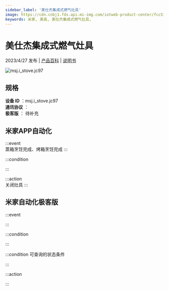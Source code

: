 ```yaml
---
sidebar_label: '美仕杰集成式燃气灶具'
image: https://cdn.cnbj1.fds.api.mi-img.com/iotweb-product-center/fcc51325e730693d245ea94f876cd2cb_1681438654976.png?GalaxyAccessKeyId=AKVGLQWBOVIRQ3XLEW&Expires=9223372036854775807&Signature=J4Yle8JP9oK1IXnhyrq8W27BSPM=
keywords: 米家, 美高, 美仕杰集成式燃气灶具, 
---
```

# 美仕杰集成式燃气灶具

2023/4/27 发布 | [产品百科](https://home.mi.com/webapp/content/baike/product/index.html?model=msj.i_stove.jc97/) | [说明书](https://home.mi.com/views/introduction.html?model=msj.i_stove.jc97&region=cn)

![msj.i_stove.jc97](https://cdn.cnbj1.fds.api.mi-img.com/iotweb-product-center/fcc51325e730693d245ea94f876cd2cb_1681438654976.png?GalaxyAccessKeyId=AKVGLQWBOVIRQ3XLEW&Expires=9223372036854775807&Signature=J4Yle8JP9oK1IXnhyrq8W27BSPM=)

## 规格  
> 
**设备 ID** ：msj.i_stove.jc97  
**通讯协议** ：  
**极客版**  ： 待补充 


## 米家APP自动化  

:::event  
蒸箱烹饪完成、烤箱烹饪完成
:::

:::condition  

:::

:::action   
关闭灶具
:::

## 米家自动化极客版  

:::event  

:::

:::condition  

:::

:::condition 可查询的状态条件  

:::

:::action  

:::

        
